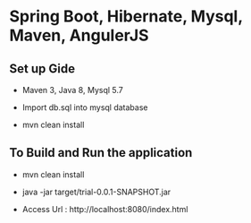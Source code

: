 Spring Boot, Hibernate, Mysql, Maven, AngulerJS
===============================================

Set up Gide
-----------

* Maven 3, Java 8, Mysql 5.7

* Import db.sql into mysql database

* mvn clean install

To Build and Run the application
--------------------------------

* mvn clean install

* java -jar target/trial-0.0.1-SNAPSHOT.jar

* Access Url : http://localhost:8080/index.html


